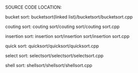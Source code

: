 SOURCE CODE LOCATION:

bucket  sort:   bucketsort(linked list)/bucketsort/bucketsort.cpp

couting sort:   couting sort/couting sort/couting sort.cpp

insertion sort: insertion sort/insertion sort/insertion sort.cpp

quick sort:     quicksort/quicksort/quicksort.cpp

select sort:    selectsort/selectsort/selectsort.cpp

shell sort:     shellsort/shellsort/shellsort.cpp
